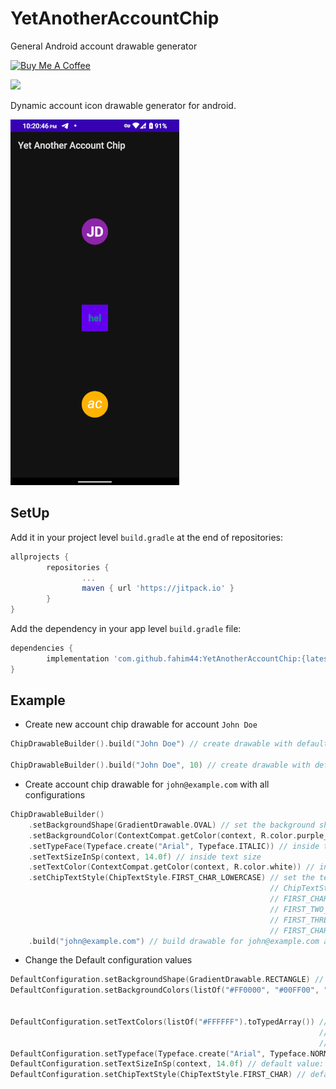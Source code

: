 # YetAnotherAccountChip
General Android account drawable generator

<a href="https://www.buymeacoffee.com/fahim44" target="_blank"><img src="https://cdn.buymeacoffee.com/buttons/default-orange.png" alt="Buy Me A Coffee" height="41" width="174"></a>

[![](https://jitpack.io/v/fahim44/YetAnotherAccountChip.svg)](https://jitpack.io/#fahim44/YetAnotherAccountChip)


Dynamic account icon drawable generator for android.

![example](https://raw.githubusercontent.com/fahim44/YetAnotherAccountChip/main/example.png)

## SetUp

Add it in your project level `build.gradle` at the end of repositories:
```gradle
allprojects {
        repositories {
                ...
                maven { url 'https://jitpack.io' }
        }
}
```

Add the dependency in your app level `build.gradle` file:
```gradle
dependencies {
        implementation 'com.github.fahim44:YetAnotherAccountChip:{latest_version}'
}
```

## Example

- Create new account chip drawable for account `John Doe`

```kotlin
ChipDrawableBuilder().build("John Doe") // create drawable with default configuration values. Background & text colors will be calculated by string's hashCode 

ChipDrawableBuilder().build("John Doe", 10) // create drawable with default configuration values. Here, index=10. Background & text colors will be selected from the predefine color list. & select the color = color[listSize % index]
```

- Create account chip drawable for `john@example.com` with all configurations

```kotlin
ChipDrawableBuilder()
    .setBackgroundShape(GradientDrawable.OVAL) // set the background shape. Can be OVAL / RECTANGLE
    .setBackgroundColor(ContextCompat.getColor(context, R.color.purple_500)) // set background shape's color
    .setTypeFace(Typeface.create("Arial", Typeface.ITALIC)) // inside text font & style
    .setTextSizeInSp(context, 14.0f) // inside text size
    .setTextColor(ContextCompat.getColor(context, R.color.white)) // inside text color
    .setChipTextStyle(ChipTextStyle.FIRST_CHAR_LOWERCASE) // set the text character count & case
                                                          // ChipTextStyle all options are:
                                                          // FIRST_CHAR, FIRST_CHAR_UPPERCASE, FIRST_CHAR_LOWERCASE,
                                                          // FIRST_TWO_CHAR, FIRST_TWO_CHAR_UPPERCASE, FIRST_TWO_CHAR_LOWERCASE,
                                                          // FIRST_THREE_CHAR, FIRST_THREE_CHAR_UPPERCASE, FIRST_THREE_CHAR_LOWERCASE,
                                                          // FIRST_CHARS_OF_WORDS, FIRST_CHAR_OF_WORDS_UPPERCASE, FIRST_CHAR_OF_WORDS_LOWERCASE
    .build("john@example.com") // build drawable for john@example.com account name
```

- Change the Default configuration values

```kotlin
DefaultConfiguration.setBackgroundShape(GradientDrawable.RECTANGLE) // default value: OVAL
DefaultConfiguration.setBackgroundColors(listOf("#FF0000", "#00FF00", "#0000FF").toTypedArray()) // background shape's color list. 
                                                                                                 // For any item if the background color is not set, color will be selected from this list.
                                                                                                 // default values: Amber, Orange, Red, Lime, Light green, green, teal, cyan, light blue, blue, indigo, pink, purple, deep purple, blue gray
DefaultConfiguration.setTextColors(listOf("#FFFFFF").toTypedArray()) // text color list.
                                                                     // For any item if the text color is not set, one color will be selected from this list.
                                                                     // default values: white
DefaultConfiguration.setTypeface(Typeface.create("Arial", Typeface.NORMAL)) // default value: DEFAULT_BOLD
DefaultConfiguration.setTextSizeInSp(context, 14.0f) // default value: 50 pixel
DefaultConfiguration.setChipTextStyle(ChipTextStyle.FIRST_CHAR) // default value: FIRST_CHAR_UPPERCASE
```
